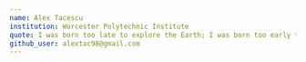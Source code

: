 ```yaml
---
name: Alex Tacescu
institution: Worcester Polytechnic Institute
quote: I was born too late to explore the Earth; I was born too early to explore the Universe; I was born just in time to build robots
github_user: alextac98@gmail.com
---
```

